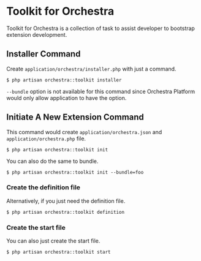 # Toolkit for Orchestra

Toolkit for Orchestra is a collection of task to assist developer to bootstrap extension development. 

## Installer Command

Create `application/orchestra/installer.php` with just a command.

	$ php artisan orchestra::toolkit installer

`--bundle` option is not available for this command since Orchestra Platform would only allow application to have the option.

## Initiate A New Extension Command

This command would create `application/orchestra.json` and `application/orchestra.php` file.

	$ php artisan orchestra::toolkit init
	
You can also do the same to bundle.

	$ php artisan orchestra::toolkit init --bundle=foo

### Create the definition file

Alternatively, if you just need the definition file.

	$ php artisan orchestra::toolkit definition
	
### Create the start file

You can also just create the start file.

	$ php artisan orchestra::toolkit start
	




